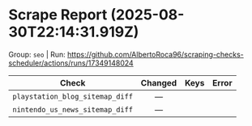 # Scrape Report (2025-08-30T22:14:31.919Z)

Group: `seo`  |  Run: https://github.com/AlbertoRoca96/scraping-checks-scheduler/actions/runs/17349148024

| Check | Changed | Keys | Error |
|---|:---:|:--|:--|
| `playstation_blog_sitemap_diff` | — |  |  |
| `nintendo_us_news_sitemap_diff` | — |  |  |
